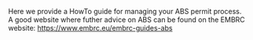 Here we provide a HowTo guide for managing your ABS permit process. <br>
A good website where futher advice on ABS can be found on the EMBRC website: https://www.embrc.eu/embrc-guides-abs<br>
